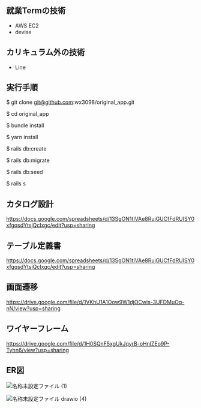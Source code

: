 ## 就業Termの技術
- AWS EC2
- devise

## カリキュラム外の技術
- Line

## 実行手順
$ git clone git@github.com:wx3098/original_app.git

$ cd original_app

$ bundle install

$ yarn install

$ rails db:create

$ rails db:migrate

$ rails db:seed

$ rails s

## カタログ設計
https://docs.google.com/spreadsheets/d/13SgON1tIVAe8RujGUCfFdRUISY0xfgqsdYtsjQcIxgc/edit?usp=sharing

## テーブル定義書
https://docs.google.com/spreadsheets/d/13SgON1tIVAe8RujGUCfFdRUISY0xfgqsdYtsjQcIxgc/edit?usp=sharing

## 画面遷移
https://drive.google.com/file/d/1VKhU1A1Oow9W1djOCwis-3UFDMuOq-nN/view?usp=sharing

## ワイヤーフレーム
https://drive.google.com/file/d/1H0SQnF5xgUkJqyrB-oHnlZEo9P-Tyhn6/view?usp=sharing

## ER図
![名称未設定ファイル (1)](https://user-images.githubusercontent.com/87846014/218092406-bea7053f-99ac-46b0-b79f-2de93467d33c.jpg)

![名称未設定ファイル drawio (4)](https://user-images.githubusercontent.com/87846014/217709614-50304486-6a02-4629-805d-469cb2718468.png)
